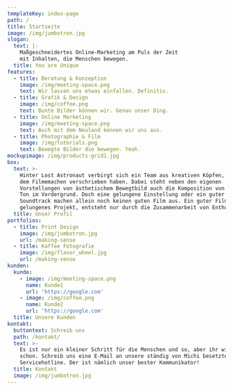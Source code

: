 ```yaml
---
templateKey: index-page
path: /
title: Startseite
image: /img/jumbotron.jpg
slogan:
  text: |-
    Maßgeschneidertes Online-Marketing am Puls der Zeit
    mit Inhalten, die Menschen bewegen.
  title: You are Unique
features:
  - title: Beratung & Konzeption
    image: /img/meeting-space.png
    text: Wir lassen uns etwas einfallen. Definitiv.
  - title: Grafik & Design
    image: /img/coffee.png
    text: Bunte Bilder können wir. Genau unser Ding.
  - title: Online Marketing
    image: /img/meeting-space.png
    text: Auch mit dem Neuland kennen wir uns aus.
  - title: Photographie & Film
    image: /img/tutorials.png
    text: Bewegte Bilder die bewegen. Yeah.
mockupimage: /img/products-grid1.jpg
box:
  text: >-
    Hinter Lost Astronaut verbirgt sich ein Team aus kreativen Köpfen, die sich
    dem Filmemachen verschrieben haben. Dabei steht neben den eigenen
    Vorstellungen von ästhetischem Bewegtbild auch die Komposition von Bild und
    Ton im Vordergrund. Doch eine gelungene Einstellung oder ein guter
    Soundtrack machen allein noch keinen guten Film aus. Ein guter Film, ein
    gelungenes Projekt, entsteht nur durch die Zusammenarbeit von Enthusiasten.
  title: Unser Profil
portfolios:
  - title: Print Design
    image: /img/jumbotron.jpg
    url: /making-sense
  - title: Kaffee Fotografie
    image: /img/flavor_wheel.jpg
    url: /making-sense
kunden:
  kunde:
    - image: /img/meeting-space.png
      name: Kunde1
      url: 'https://google.com'
    - image: /img/coffee.png
      name: Kunde2
      url: 'https://google.com'
  title: Unsere Kunden
kontakt:
  buttontext: Schreib uns
  path: /kontakt/
  text: >-
    Es ist nur ein kleiner Schritt für die Menschen und so, aber ihr wisst
    schon. Schreib uns eine E-Mail an unsere ständig von Michi besetzte
    Servicehotline. Der ist nämlich unser bester Kommunikator!
  title: Kontakt
  image: /img/jumbotron.jpg
---
```


